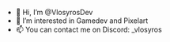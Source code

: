 - 👋 Hi, I’m @VlosyrosDev
- 👀 I’m interested in Gamedev and Pixelart
- 📫 You can contact me on Discord: _vlosyros

<!---
VlosyrosDev/VlosyrosDev is a ✨ special ✨ repository because its `README.md` (this file) appears on your GitHub profile.
You can click the Preview link to take a look at your changes.
--->
